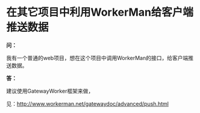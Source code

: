 # 在其它项目中利用WorkerMan给客户端推送数据

**问：**

我有一个普通的web项目，想在这个项目中调用WorkerMan的接口，给客户端推送数据。

**答：**

建议使用GatewayWorker框架来做，

见：http://www.workerman.net/gatewaydoc/advanced/push.html

